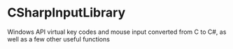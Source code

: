 # CSharpInputLibrary
Windows API virtual key codes and mouse input converted from C to C#, as well as a few other useful functions

